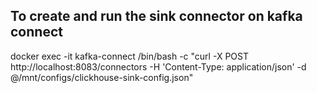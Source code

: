 ## To create and run the sink connector on kafka connect

docker exec -it kafka-connect /bin/bash -c "curl -X POST http://localhost:8083/connectors -H 'Content-Type: application/json' -d @/mnt/configs/clickhouse-sink-config.json"